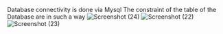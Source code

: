 Database connectivity is done via Mysql 
The constraint of the table of the Database are in such a way
![Screenshot (24)](https://user-images.githubusercontent.com/113855998/235346426-d29799fd-6a5b-4990-b65a-9701147edfee.png)
![Screenshot (22)](https://user-images.githubusercontent.com/113855998/235346429-9e8068af-2a9b-4b3b-83be-6a044deb1907.png)
![Screenshot (23)](https://user-images.githubusercontent.com/113855998/235346430-0fab44fe-bb1c-4b07-9bd8-8f9f6d66965d.png)
